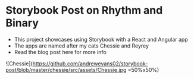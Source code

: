 # Storybook Post on Rhythm and Binary
- This project showcases using Storybook with a React and Angular app
- The apps are named after my cats Chessie and Reyrey
- Read the blog post here for more info

![Chessie](https://github.com/andrewevans02/storybook-post/blob/master/chessie/src/assets/Chessie.jpg =50%x50%)



